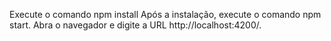 Execute o comando npm install
Após a instalação, execute o comando npm start.
Abra o navegador e digite a URL http://localhost:4200/.
